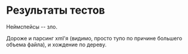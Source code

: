 Результаты тестов
=================

Неймспейсы -- зло.

Дороже и парсинг xml'я (видимо, просто тупо по причине большего объема файла), и хождение по дереву.



